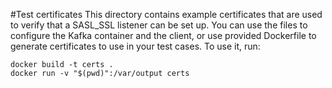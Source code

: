 #Test certificates
This directory contains example certificates that are used to verify that a SASL_SSL listener can be set up.
You can use the files to configure the Kafka container and the client, 
or use provided Dockerfile to generate certificates to use in your test cases.
To use it, run:

```shell script
docker build -t certs .
docker run -v "$(pwd)":/var/output certs
```
